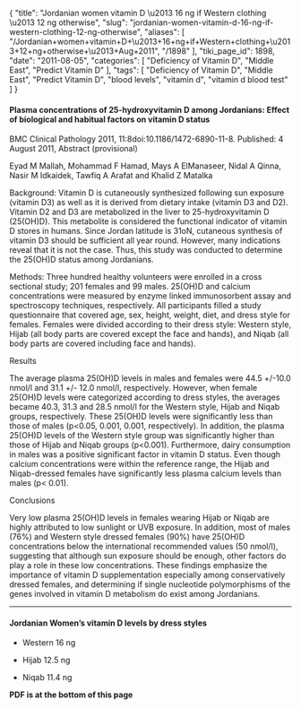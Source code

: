 {
    "title": "Jordanian women vitamin D \u2013 16 ng if Western clothing \u2013 12 ng otherwise",
    "slug": "jordanian-women-vitamin-d-16-ng-if-western-clothing-12-ng-otherwise",
    "aliases": [
        "/Jordanian+women+vitamin+D+\u2013+16+ng+if+Western+clothing+\u2013+12+ng+otherwise+\u2013+Aug+2011",
        "/1898"
    ],
    "tiki_page_id": 1898,
    "date": "2011-08-05",
    "categories": [
        "Deficiency of Vitamin D",
        "Middle East",
        "Predict Vitamin D"
    ],
    "tags": [
        "Deficiency of Vitamin D",
        "Middle East",
        "Predict Vitamin D",
        "blood levels",
        "vitamin d",
        "vitamin d blood test"
    ]
}


#### Plasma concentrations of 25-hydroxyvitamin D among Jordanians:  Effect of biological and habitual factors on vitamin D status

BMC Clinical Pathology 2011, 11:8doi:10.1186/1472-6890-11-8. Published: 	4 August 2011, Abstract (provisional)

Eyad M Mallah, Mohammad F Hamad, Mays A ElManaseer, Nidal A Qinna, Nasir M Idkaidek, Tawfiq A Arafat and Khalid Z Matalka

Background: Vitamin D is cutaneously synthesized following sun exposure (vitamin D3) as well as it is derived from dietary intake (vitamin D3 and D2). Vitamin D2 and D3 are metabolized in the liver to 25-hydroxyvitamin D (25(OH)D). This metabolite is considered the functional indicator of vitamin D stores in humans. Since Jordan latitude is 31oN, cutaneous synthesis of vitamin D3 should be sufficient all year round. However, many indications reveal that it is not the case. Thus, this study was conducted to determine the 25(OH)D status among Jordanians.

Methods: Three hundred healthy volunteers were enrolled in a cross sectional study; 201 females and 99 males. 25(OH)D and calcium concentrations were measured by enzyme linked immunosorbent assay and spectroscopy techniques, respectively. All participants filled a study questionnaire that covered age, sex, height, weight, diet, and dress style for females. Females were divided according to their dress style: Western style, Hijab (all body parts are covered except the face and hands), and Niqab (all body parts are covered including face and hands).

Results

The average plasma 25(OH)D levels in males and females were 44.5 +/-10.0 nmol/l and 31.1 +/- 12.0 nmol/l, respectively. However, when female 25(OH)D levels were categorized according to dress styles, the averages became 40.3, 31.3 and 28.5 nmol/l for the Western style, Hijab and Niqab groups, respectively. These 25(OH)D levels were significantly less than those of males (p<0.05, 0.001, 0.001, respectively). In addition, the plasma 25(OH)D levels of the Western style group was significantly higher than those of Hijab and Niqab groups (p<0.001). Furthermore, dairy consumption in males was a positive significant factor in vitamin D status. Even though calcium concentrations were within the reference range, the Hijab and Niqab-dressed females have significantly less plasma calcium levels than males (p< 0.01).

Conclusions

Very low plasma 25(OH)D levels in females wearing Hijab or Niqab are highly attributed to low sunlight or UVB exposure. In addition, most of males (76%) and Western style dressed females (90%) have 25(OH)D concentrations below the international recommended values (50 nmol/l), suggesting that although sun exposure should be enough, other factors do play a role in these low concentrations. These findings emphasize the importance of vitamin D supplementation especially among conservatively dressed females, and determining if single nucleotide polymorphisms of the genes involved in vitamin D metabolism do exist among Jordanians.

---

#### Jordanian Women’s vitamin D levels by dress styles

* Western 16 ng

* Hijab 12.5 ng

* Niqab 11.4 ng

 **PDF is at the bottom of this page**